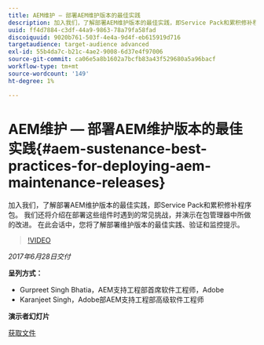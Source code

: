 ```yaml
---
title: AEM维护 — 部署AEM维护版本的最佳实践
description: 加入我们，了解部署AEM维护版本的最佳实践，即Service Pack和累积修补程序包。 我们还将介绍在部署这些组件时遇到的常见挑战，并演示在包管理器中所做的改进。 在此会话中，您将了解部署维护版本的最佳实践、验证和监控提示。
uuid: ff4d7884-c3df-44a9-9863-78a79fa58fad
discoiquuid: 9020b761-503f-4e4a-9d4f-eb615919d716
targetaudience: target-audience advanced
exl-id: 55b4da7c-b21c-4ae2-9008-6d37e4f97006
source-git-commit: ca06e5a8b1602a7bcfb83a43f529680a5a96bacf
workflow-type: tm+mt
source-wordcount: '149'
ht-degree: 1%

---
```


# AEM维护 — 部署AEM维护版本的最佳实践{#aem-sustenance-best-practices-for-deploying-aem-maintenance-releases}

加入我们，了解部署AEM维护版本的最佳实践，即Service Pack和累积修补程序包。 我们还将介绍在部署这些组件时遇到的常见挑战，并演示在包管理器中所做的改进。 在此会话中，您将了解部署维护版本的最佳实践、验证和监控提示。

>[!VIDEO](https://video.tv.adobe.com/v/18982/?quality=9)

*2017年6月28日交付*

**呈列方式：**

* Gurpreet Singh Bhatia，AEM支持工程部首席软件工程师，Adobe
* Karanjeet Singh，Adobe部AEM支持工程部高级软件工程师

**演示者幻灯片**

[获取文件](assets/aem-sustenance-best-practices-gems.pdf)
<!--
[Get back to the Overview](https://helpx.adobe.com/experience-manager/kt/eseminars/gems/aem-index.html)
-->
